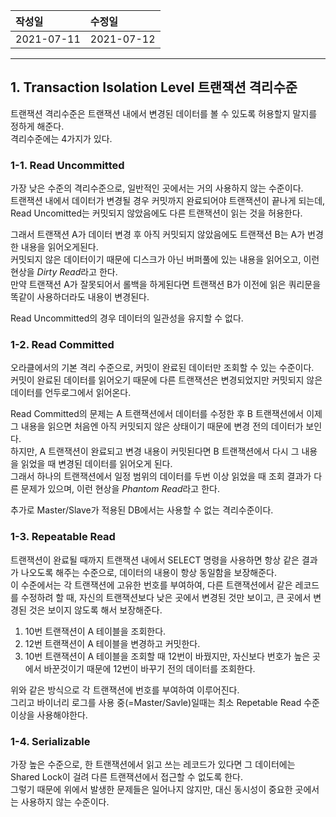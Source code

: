 |작성일|수정일|
|:----|:----|
|2021-07-11|2021-07-12|

--------

## 1. Transaction Isolation Level 트랜잭션 격리수준

트랜잭션 격리수준은 트랜잭션 내에서 변경된 데이터를 볼 수 있도록 허용할지 말지를 정하게 해준다.    
격리수준에는 4가지가 있다.    

### 1-1. Read Uncommitted

가장 낮은 수준의 격리수준으로, 일반적인 곳에서는 거의 사용하지 않는 수준이다.    
트랜잭션 내에서 데이터가 변경될 경우 커밋까지 완료되어야 트랜잭션이 끝나게 되는데, Read Uncomitted는 커밋되지 않았음에도 다른 트랜잭션이 읽는 것을 허용한다.    

그래서 트랜잭션 A가 데이터 변경 후 아직 커밋되지 않았음에도 트랜잭션 B는 A가 번경한 내용을 읽어오게된다.    
커밋되지 않은 데이터이기 때문에 디스크가 아닌 버퍼풀에 있는 내용을 읽어오고, 이런 현상을 *Dirty Read*라고 한다.    
만약 트랜잭션 A가 잘못되어서 롤백을 하게된다면 트랜잭션 B가 이전에 읽은 쿼리문을 똑같이 사용하더라도 내용이 변경된다.

Read Uncommitted의 경우 데이터의 일관성을 유지할 수 없다.    


### 1-2. Read Committed

오라클에서의 기본 격리 수준으로, 커밋이 완료된 데이터만 조회할 수 있는 수준이다.    
커밋이 완료된 데이터를 읽어오기 때문에 다른 트랜잭션은 변경되었지만 커밋되지 않은 데이터를 언두로그에서 읽어온다.

Read Committed의 문제는 A 트랜잭션에서 데이터를 수정한 후 B 트랜잭션에서 이제 그 내용을 읽으면 처음엔 아직 커밋되지 않은 상태이기 때문에 변경 전의 데이터가 보인다.    
하지만, A 트랜잭션이 완료되고 변경 내용이 커밋된다면 B 트랜잭션에서 다시 그 내용을 읽었을 때 변경된 데이터를 읽어오게 된다.    
그래서 하나의 트랜잭션에서 일정 범위의 데이터를 두번 이상 읽었을 때 조회 결과가 다른 문제가 있으며, 이런 현상을 *Phantom Read*라고 한다.

추가로 Master/Slave가 적용된 DB에서는 사용할 수 없는 격리수준이다.


### 1-3. Repeatable Read

트랜잭션이 완료될 때까지 트랜잭션 내에서 SELECT 명령을 사용하면 항상 같은 결과가 나오도록 해주는 수준으로, 데이터의 내용이 항상 동일함을 보장해준다.    
이 수준에서는 각 트랜잭션에 고유한 번호를 부여하여, 다른 트랜잭션에서 같은 레코드를 수정하려 할 때, 자신의 트랜잭션보다 낮은 곳에서 변경된 것만 보이고, 큰 곳에서 변경된 것은 보이지 않도록 해서 보장해준다.    

1. 10번 트랜잭션이 A 테이블을 조회한다.
1. 12번 트랜잭션이 A 테이블을 변경하고 커밋한다.
2. 10번 트랜잭션이 A 테이블을 조회할 때 12번이 바꿨지만, 자신보다 번호가 높은 곳에서 바꾼것이기 때문에 12번이 바꾸기 전의 데이터를 조회한다.

위와 같은 방식으로 각 트랜잭션에 번호를 부여하여 이루어진다.    
그리고 바이너리 로그를 사용 중(=Master/Savle)일때는 최소 Repetable Read 수준 이상을 사용해야한다.


### 1-4. Serializable

가장 높은 수준으로, 한 트랜잭션에서 읽고 쓰는 레코드가 있다면 그 데이터에는 Shared Lock이 걸려 다른 트랜잭션에서 접근할 수 없도록 한다.    
그렇기 때문에 위에서 발생한 문제들은 일어나지 않지만, 대신 동시성이 중요한 곳에서는 사용하지 않는 수준이다.

